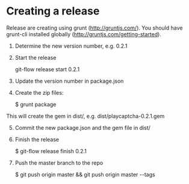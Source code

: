 # Creating a release

Release are creating using grunt (http://gruntjs.com/). You should have grunt-cli installed globally (http://gruntjs.com/getting-started).

1. Determine the new version number, e.g. 0.2.1
2. Start the release 

    git-flow release start 0.2.1

3. Update the version number in package.json
4. Create the zip files:

    $ grunt package

This will create the gem in dist/, e.g. dist/playcaptcha-0.2.1.gem

5. Commit the new package.json and the gem file in dist/
6. Finish the release

    $ git-flow release finish 0.2.1

7. Push the master branch to the repo

    $ git push origin master && git push origin master --tags
